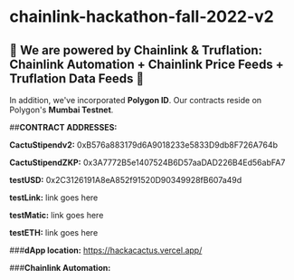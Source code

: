 # chainlink-hackathon-fall-2022-v2

## 🌵 We are powered by Chainlink & Truflation:  Chainlink Automation + Chainlink Price Feeds + Truflation Data Feeds 🌵

In addition, we've incorporated **Polygon ID**.  Our contracts reside on Polygon's **Mumbai Testnet**. 



##**CONTRACT ADDRESSES:**

  **CactuStipendv2:** 0xB576a883179d6A9018233e5833D9db8F726A764b

  **CactuStipendZKP:** 0x3A7772B5e1407524B6D57aaDAD226B4Ed56abFA7

  **testUSD:** 0x2C3126191A8eA852f91520D90349928fB607a49d
  
  **testLink:**  link goes here
  
  **testMatic:**  link goes here
  
  **testETH:**  link goes here



###**dApp location:**  https://hackacactus.vercel.app/

###**Chainlink Automation:**
